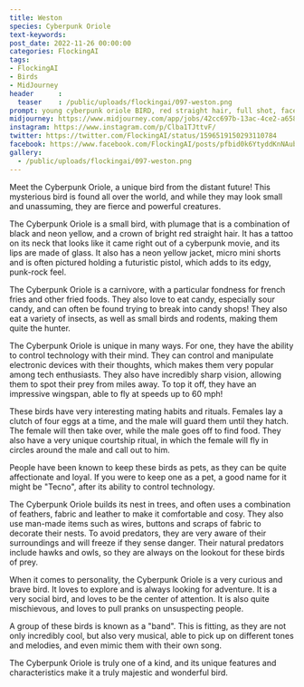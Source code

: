 ```yaml
---
title: Weston
species: Cyberpunk Oriole
text-keywords: 
post_date: 2022-11-26 00:00:00
categories: FlockingAI
tags:
- FlockingAI
- Birds
- MidJourney 
header      :
  teaser    : /public/uploads/flockingai/097-weston.png
prompt: young cyberpunk oriole BIRD, red straight hair, full shot, face like olivia rodrigo, neon yellow jacket,full body,tattoo in the neck, super resolution, holding a futuristic pistol, micro mini blue shorts,photo realistic, glass lips,octane render,8k,wonderful, high details, v-ray
midjourney: https://www.midjourney.com/app/jobs/42cc697b-13ac-4ce2-a658-cf3e4b7e881f
instagram: https://www.instagram.com/p/Clba1TJttvF/
twitter: https://twitter.com/FlockingAI/status/1596519150293110784
facebook: https://www.facebook.com/FlockingAI/posts/pfbid0k6YtyddKnNAubczEuHij83kjxTyTLDGNqFpA4vqNx634hVzW7cyEnFhuuUE8Hn4xl
gallery: 
  - /public/uploads/flockingai/097-weston.png
---
```


Meet the Cyberpunk Oriole, a unique bird from the distant future! This mysterious bird is found all over the world, and while they may look small and unassuming, they are fierce and powerful creatures.

The Cyberpunk Oriole is a small bird, with plumage that is a combination of black and neon yellow, and a crown of bright red straight hair. It has a tattoo on its neck that looks like it came right out of a cyberpunk movie, and its lips are made of glass. It also has a neon yellow jacket, micro mini shorts and is often pictured holding a futuristic pistol, which adds to its edgy, punk-rock feel.

The Cyberpunk Oriole is a carnivore, with a particular fondness for french fries and other fried foods. They also love to eat candy, especially sour candy, and can often be found trying to break into candy shops! They also eat a variety of insects, as well as small birds and rodents, making them quite the hunter.

The Cyberpunk Oriole is unique in many ways. For one, they have the ability to control technology with their mind. They can control and manipulate electronic devices with their thoughts, which makes them very popular among tech enthusiasts. They also have incredibly sharp vision, allowing them to spot their prey from miles away. To top it off, they have an impressive wingspan, able to fly at speeds up to 60 mph!

These birds have very interesting mating habits and rituals. Females lay a clutch of four eggs at a time, and the male will guard them until they hatch. The female will then take over, while the male goes off to find food. They also have a very unique courtship ritual, in which the female will fly in circles around the male and call out to him.

People have been known to keep these birds as pets, as they can be quite affectionate and loyal. If you were to keep one as a pet, a good name for it might be "Tecno", after its ability to control technology.

The Cyberpunk Oriole builds its nest in trees, and often uses a combination of feathers, fabric and leather to make it comfortable and cosy. They also use man-made items such as wires, buttons and scraps of fabric to decorate their nests. To avoid predators, they are very aware of their surroundings and will freeze if they sense danger. Their natural predators include hawks and owls, so they are always on the lookout for these birds of prey. 

When it comes to personality, the Cyberpunk Oriole is a very curious and brave bird. It loves to explore and is always looking for adventure. It is a very social bird, and loves to be the center of attention. It is also quite mischievous, and loves to pull pranks on unsuspecting people.

A group of these birds is known as a "band". This is fitting, as they are not only incredibly cool, but also very musical, able to pick up on different tones and melodies, and even mimic them with their own song.

The Cyberpunk Oriole is truly one of a kind, and its unique features and characteristics make it a truly majestic and wonderful bird.